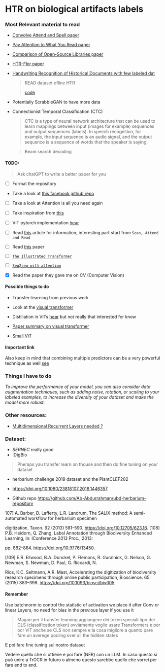 # HTR on biological artifacts labels

### Most Relevant material to read

<!-- ### [`MUST READ by the teacher`](https://direct.mit.edu/dint/article/4/2/320/109837/The-Specimen-Data-Refinery-A-Canonical-Workflow) -->

- [Convolve Attend and Spell paper](https://priba.github.io/assets/publi/conf/2018_GCPR_LKang.pdf)

- [Pay Attention to What You Read paper](https://arxiv.org/abs/2005.13044)

- [Comparison of Open-Source Libraries paper](https://teklia.com/publications/DAS2022_HUMU.pdf)

- [HTR-Flor paper](https://ieeexplore.ieee.org/document/9266005)

- [Handwriting Recognition of Historical Documents with few labeled dat](https://arxiv.org/pdf/1811.07768v1.pdf)
    > READ dataset ofline HTR

    > [code](https://github.com/0x454447415244/HandwritingRecognitionSystem)

- Potentially ScrabbleGAN to have more data

- Connectionist Temporal Classification (CTC)
    > CTC is a type of neural network architecture that can be used to learn mappings between input (images for example) sequences and output sequences (labels). In speech recognition, for example, the input sequence is an audio signal, and the output sequence is a sequence of words that the speaker is saying.

    > Beam search decoding

#### TODO:
> Ask chatGPT to write a better paper for you

- [ ] Format the repository
- Take a look at [this facebook github repo](https://github.com/facebookresearch/SparseConvNet)
- [ ] Take a look at Attention is all you need again
- [ ] Take inspiration from [this](https://github.com/AlbertoPresta/Thesis)
- [ ] ViT pytorch implementation [hear](https://github.com/lucidrains/vit-pytorch)
- [ ] Read [this](https://nanonets.com/blog/handwritten-character-recognition/) article for information, interesting part start from `Scan, Attend and Read`
- [ ] Read [this](https://paperswithcode.com/task/handwriting-recognition) paper
- [ ] [`The Illustrated Transformer`](https://jalammar.github.io/illustrated-transformer/)

- [ ] [`Seq2seq with attention`](https://jalammar.github.io/visualizing-neural-machine-translation-mechanics-of-seq2seq-models-with-attention/)

- [X] Read the paper they gave me on CV (Computer Vision)

#### Possible things to do

- Transfer-learning from previous work
- Look at the [visual transformer](https://www.youtube.com/watch?v=TrdevFK_am4)
- Distillation in ViTs [hear](https://arxiv.org/abs/2012.12877) but not really that interested for know
- [Paper summary on visual transformer](https://arxiv.org/abs/2012.12556)

- [Small ViT](https://arxiv.org/abs/2106.10270)

#### Important link

Also keep in mind that combining multiple predictors can be a very powerful technique as well [see](https://dl.gi.de/handle/20.500.12116/16993)

### Things I have to do

_To improve the performance of your model, you can also consider data augmentation techniques, such as adding noise, rotation, or scaling to your labeled examples, to increase the diversity of your dataset and make the model more robust._

### Other resources:

- [Multidimensional Recurrent Layers needed ?](https://ieeexplore.ieee.org/document/8269951)

### Dataset:

- *SERNEC* really good
- IDigBio
<!-- - GBIF -->

> Pheraps you transfer learn on thouse and then do fine tuning on your dataset

- herbarium challenge 2019 dataset and the PlantCLEF202

- https://doi.org/10.1080/23818107.2018.1446357

- Github repo https://github.com/Ab-Abdurrahman/ubd-herbarium-repository

107] A. Barber, D. Lafferty, L.R. Landrum, The SALIX method: A semi-automated workflow for herbarium specimen

digitization, Taxon. 62 (2013) 581–590. https://doi.org/10.12705/623.16.
[108] P.B. Heidorn, Q. Zhang, Label Annotation through Biodiversity Enhanced Learning, in: IConference 2013 Proc., 2013:

pp. 882–884. https://doi.org/10.9776/13450.

[109] E.R. Ellwood, B.A. Dunckel, P. Flemons, R. Guralnick, G. Nelson, G. Newman, S. Newman, D. Paul, G. Riccardi, N.

Rios, K.C. Seltmann, A.R. Mast, Accelerating the digitization of biodiversity research specimens through online
public participation, Bioscience. 65 (2015) 383–396. https://doi.org/10.1093/biosci/biv005.

#### Remember

Use batchnorm to control the statistic of activation we place it after Conv or linear Layers, no need for bias in the previous layer if you use it

> Magari per il transfer learning aggiungere dei token speciali tipo dei CLS (classification token) ovviamente voglio usare Transformers e per ocr ViT anche se CLS non sempre e la cosa migliore a quanto pare fare un averege pooling over all the hidden states

E poi fare fine tuning sul nostro dataset

Vedere quello che si ottiene e poi fare (NER) con un LLM. In caso questo si può unire a TrOCR in futuro o almeno questo sarebbe quello che vorrei per fare end to end.
<!-- A questo punto comunque prenderei un grande dataset e comincerai su quello a fare transfer learning a partire da [TrOCR](https://huggingface.co/docs/transformers/model_doc/trocr) -->
